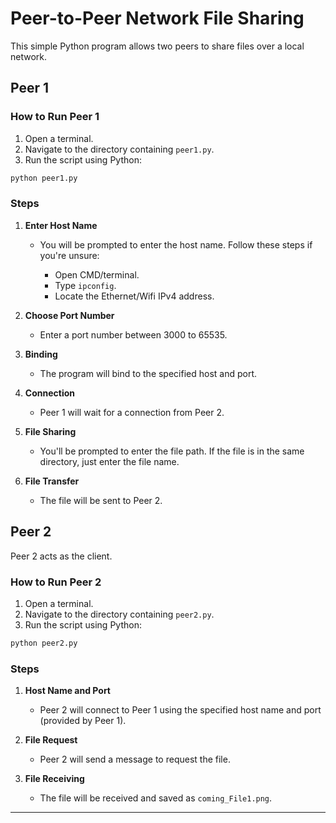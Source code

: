 # Peer-to-Peer Network File Sharing

This simple Python program allows two peers to share files over a local network.

## Peer 1

### How to Run Peer 1

1. Open a terminal.
2. Navigate to the directory containing `peer1.py`.
3. Run the script using Python:

```bash
python peer1.py
```

### Steps

1. **Enter Host Name**

   - You will be prompted to enter the host name. Follow these steps if you're unsure:

      - Open CMD/terminal.
      - Type `ipconfig`.
      - Locate the Ethernet/Wifi IPv4 address.

2. **Choose Port Number**

   - Enter a port number between 3000 to 65535.

3. **Binding**

   - The program will bind to the specified host and port.

4. **Connection**

   - Peer 1 will wait for a connection from Peer 2.

5. **File Sharing**

   - You'll be prompted to enter the file path. If the file is in the same directory, just enter the file name.

6. **File Transfer**

   - The file will be sent to Peer 2.

## Peer 2

Peer 2 acts as the client.

### How to Run Peer 2

1. Open a terminal.
2. Navigate to the directory containing `peer2.py`.
3. Run the script using Python:

```bash
python peer2.py
```

### Steps

1. **Host Name and Port**

   - Peer 2 will connect to Peer 1 using the specified host name and port (provided by Peer 1).

2. **File Request**

   - Peer 2 will send a message to request the file.

3. **File Receiving**

   - The file will be received and saved as `coming_File1.png`.

---
